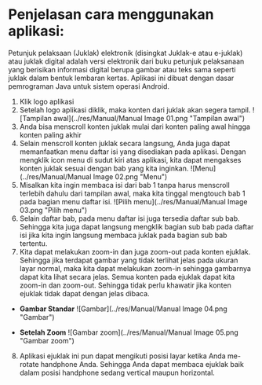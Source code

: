 # Penjelasan cara menggunakan aplikasi: 

Petunjuk pelaksaan (Juklak) elektronik (disingkat Juklak-e atau e-juklak) atau juklak digital  adalah versi elektronik dari buku petunjuk pelaksanaan  yang berisikan informasi digital berupa gambar atau teks sama seperti  juklak dalam bentuk lembaran kertas. Aplikasi ini dibuat dengan dasar pemrograman Java untuk sistem operasi Android.

1. Klik logo aplikasi
2. Setelah logo aplikasi diklik, maka konten dari juklak akan segera tampil.
  ![Tampilan awal](../res/Manual/Manual Image 01.png "Tampilan awal")
3. Anda bisa menscroll konten juklak mulai dari konten paling awal hingga konten paling akhir
4. Selain menscroll konten juklak secara langsung, Anda juga dapat memanfaatkan menu daftar isi yang disediakan pada aplikasi. Dengan mengklik icon menu di sudut kiri atas aplikasi, kita dapat mengakses konten juklak sesuai dengan bab yang kita inginkan.
  ![Menu](../res/Manual/Manual Image 02.png "Menu")
5. Misalkan kita ingin membaca isi dari bab 1 tanpa harus menscroll terlebih dahulu dari tampilan awal, maka kita tinggal mengtouch bab 1 pada bagian menu daftar isi.
  ![Pilih menu](../res/Manual/Manual Image 03.png "Pilih menu")
6. Selain daftar bab, pada menu daftar isi juga tersedia daftar sub bab. Sehingga kita juga dapat langsung mengklik bagian sub bab pada daftar isi jika kita ingin langsung membaca juklak pada bagian sub bab tertentu.
7. Kita dapat melakukan zoom-in dan juga zoom-out pada konten ejuklak. Sehingga jika terdapat gambar yang tidak terlihat jelas pada ukuran layar normal, maka kita dapat melakukan zoom-in sehingga gambarnya dapat kita lihat secara jelas. Semua konten pada ejuklak dapat kita zoom-in dan zoom-out. Sehingga tidak perlu khawatir jika konten ejuklak tidak dapat dengan jelas dibaca.
  - **Gambar Standar**
    ![Gambar](../res/Manual/Manual Image 04.png "Gambar")
    
  - **Setelah Zoom**
    ![Gambar zoom](../res/Manual/Manual Image 05.png "Gambar zoom")
8. Aplikasi ejuklak ini pun dapat mengikuti posisi layar ketika Anda me-rotate handphone Anda. Sehingga Anda dapat membaca ejuklak baik dalam posisi handphone sedang vertical maupun horizontal. 
